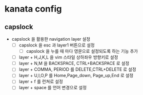 # kanata config

## capslock 
- capslock 을 활용한 navigation layer 설정
  - [ ] capslock 을 esc 과 layer1 버튼으로 설정
    - [ ] capslock 을 누를 때 마다 영문으로 설정되도록 하는 기능 추가
  - [ ] layer + H,J,K,L 을 vim 스타일 상하좌우 방향키로 설정
  - [ ] layer + N,M 을 BACKSPACE, CTRL+BACKSPACE 로 설정
  - [ ] layer + COMMA, PERIOD 를 DELETE,CTRL+DELETE 로 설정 
  - [ ] layer + U,I,O,P 를 Home,Page_down, Page_up,End 로 설정
  - [ ] layer + f 를 런쳐로 설정
  - [ ] layer + space 를 언어 변경으로 설정 
